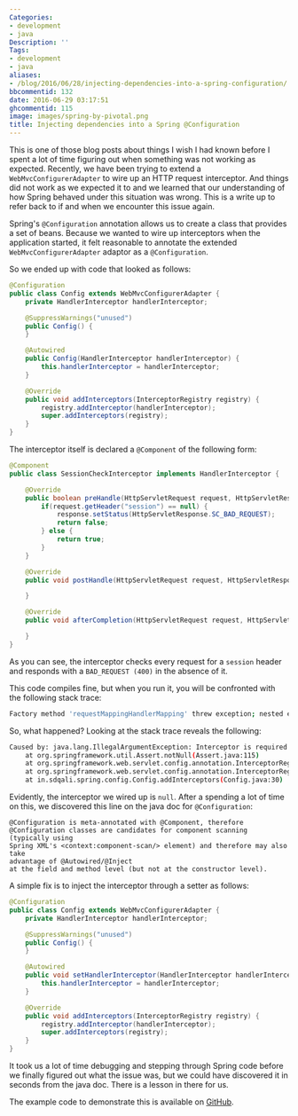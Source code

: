 ```yaml
---
Categories:
- development
- java
Description: ''
Tags:
- development
- java
aliases:
- /blog/2016/06/28/injecting-dependencies-into-a-spring-configuration/
bbcommentid: 132
date: 2016-06-29 03:17:51
ghcommentid: 115
image: images/spring-by-pivotal.png
title: Injecting dependencies into a Spring @Configuration
---
```


This is one of those blog posts about things I wish I had known before I spent a lot of time figuring out when something was not working as expected. Recently, we have been trying to extend a `WebMvcConfigurerAdapter` to wire up an HTTP request interceptor. And things did not work as we expected it to and we learned that our understanding of how Spring behaved under this situation was wrong. This is a write up to refer back to if and when we encounter this issue again.

<!--more-->

Spring's `@Configuration` annotation allows us to create a class that provides a set of beans. Because we wanted to wire up interceptors when the application started, it felt reasonable to annotate the extended `WebMvcConfigurerAdapter` adaptor as a `@Configuration`.

So we ended up with code that looked as follows:

```java
@Configuration
public class Config extends WebMvcConfigurerAdapter {
    private HandlerInterceptor handlerInterceptor;

    @SuppressWarnings("unused")
    public Config() {
    }

    @Autowired
    public Config(HandlerInterceptor handlerInterceptor) {
        this.handlerInterceptor = handlerInterceptor;
    }

    @Override
    public void addInterceptors(InterceptorRegistry registry) {
        registry.addInterceptor(handlerInterceptor);
        super.addInterceptors(registry);
    }
}
```

The interceptor itself is declared a `@Component` of the following form:

```java
@Component
public class SessionCheckInterceptor implements HandlerInterceptor {

    @Override
    public boolean preHandle(HttpServletRequest request, HttpServletResponse response, Object handler) throws Exception {
        if(request.getHeader("session") == null) {
            response.setStatus(HttpServletResponse.SC_BAD_REQUEST);
            return false;
        } else {
            return true;
        }
    }

    @Override
    public void postHandle(HttpServletRequest request, HttpServletResponse response, Object handler, ModelAndView modelAndView) throws Exception {

    }

    @Override
    public void afterCompletion(HttpServletRequest request, HttpServletResponse response, Object handler, Exception ex) throws Exception {

    }
}
```

As you can see, the interceptor checks every request for a `session` header and responds with a `BAD_REQUEST (400)` in the absence of it.


This code compiles fine, but when you run it, you will be confronted with the following stack trace:

```bash
Factory method 'requestMappingHandlerMapping' threw exception; nested exception is java.lang.IllegalArgumentException: Interceptor is required
```

So, what happened? Looking at the stack trace reveals the following:

```bash
Caused by: java.lang.IllegalArgumentException: Interceptor is required
    at org.springframework.util.Assert.notNull(Assert.java:115)
    at org.springframework.web.servlet.config.annotation.InterceptorRegistration.<init>(InterceptorRegistration.java:51)
    at org.springframework.web.servlet.config.annotation.InterceptorRegistry.addInterceptor(InterceptorRegistry.java:45)
    at in.sdqali.spring.config.Config.addInterceptors(Config.java:30)
```

Evidently, the interceptor we wired up is `null`. After a spending a lot of time on this, we discovered this line on the java doc for `@Configuration`:

```
@Configuration is meta-annotated with @Component, therefore
@Configuration classes are candidates for component scanning (typically using
Spring XML's <context:component-scan/> element) and therefore may also take
advantage of @Autowired/@Inject
at the field and method level (but not at the constructor level).
```

A simple fix is to inject the interceptor through a setter as follows:

```java
@Configuration
public class Config extends WebMvcConfigurerAdapter {
    private HandlerInterceptor handlerInterceptor;

    @SuppressWarnings("unused")
    public Config() {
    }

    @Autowired
    public void setHandlerInterceptor(HandlerInterceptor handlerInterceptor) {
        this.handlerInterceptor = handlerInterceptor;
    }

    @Override
    public void addInterceptors(InterceptorRegistry registry) {
        registry.addInterceptor(handlerInterceptor);
        super.addInterceptors(registry);
    }
}
```

It took us a lot of time debugging and stepping through Spring code before we finally figured out what the issue was, but we could have discovered it in seconds from the java doc. There is a lesson in there for us.

The example code to demonstrate this is available on [GitHub](https://github.com/sdqali/config-constructor-poc).